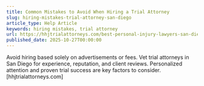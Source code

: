 ```yaml
---
title: Common Mistakes to Avoid When Hiring a Trial Attorney
slug: hiring-mistakes-trial-attorney-san-diego
article_type: Help Article
keywords: hiring mistakes, trial attorney
url: https://hhjtrialattorneys.com/best-personal-injury-lawyers-san-diego-ca/
published_date: 2025-10-27T00:00:00
---
```


Avoid hiring based solely on advertisements or fees. Vet trial attorneys in San Diego for experience, reputation, and client reviews. Personalized attention and proven trial success are key factors to consider.[hhjtrialattorneys.com]